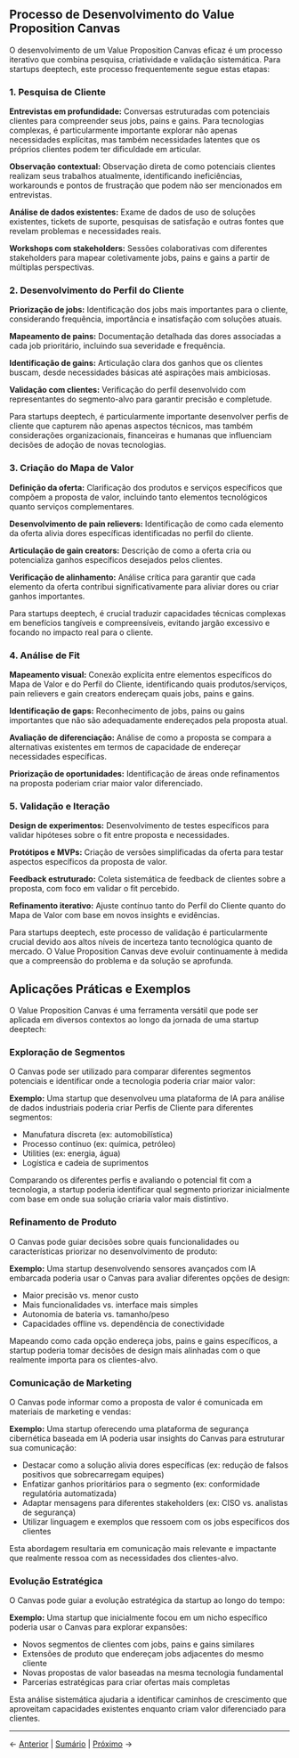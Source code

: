## Processo de Desenvolvimento do Value Proposition Canvas

O desenvolvimento de um Value Proposition Canvas eficaz é um processo iterativo que combina pesquisa, criatividade e validação sistemática. Para startups deeptech, este processo frequentemente segue estas etapas:

### 1. Pesquisa de Cliente

**Entrevistas em profundidade:** Conversas estruturadas com potenciais clientes para compreender seus jobs, pains e gains. Para tecnologias complexas, é particularmente importante explorar não apenas necessidades explícitas, mas também necessidades latentes que os próprios clientes podem ter dificuldade em articular.

**Observação contextual:** Observação direta de como potenciais clientes realizam seus trabalhos atualmente, identificando ineficiências, workarounds e pontos de frustração que podem não ser mencionados em entrevistas.

**Análise de dados existentes:** Exame de dados de uso de soluções existentes, tickets de suporte, pesquisas de satisfação e outras fontes que revelam problemas e necessidades reais.

**Workshops com stakeholders:** Sessões colaborativas com diferentes stakeholders para mapear coletivamente jobs, pains e gains a partir de múltiplas perspectivas.

### 2. Desenvolvimento do Perfil do Cliente

**Priorização de jobs:** Identificação dos jobs mais importantes para o cliente, considerando frequência, importância e insatisfação com soluções atuais.

**Mapeamento de pains:** Documentação detalhada das dores associadas a cada job prioritário, incluindo sua severidade e frequência.

**Identificação de gains:** Articulação clara dos ganhos que os clientes buscam, desde necessidades básicas até aspirações mais ambiciosas.

**Validação com clientes:** Verificação do perfil desenvolvido com representantes do segmento-alvo para garantir precisão e completude.

Para startups deeptech, é particularmente importante desenvolver perfis de cliente que capturem não apenas aspectos técnicos, mas também considerações organizacionais, financeiras e humanas que influenciam decisões de adoção de novas tecnologias.

### 3. Criação do Mapa de Valor

**Definição da oferta:** Clarificação dos produtos e serviços específicos que compõem a proposta de valor, incluindo tanto elementos tecnológicos quanto serviços complementares.

**Desenvolvimento de pain relievers:** Identificação de como cada elemento da oferta alivia dores específicas identificadas no perfil do cliente.

**Articulação de gain creators:** Descrição de como a oferta cria ou potencializa ganhos específicos desejados pelos clientes.

**Verificação de alinhamento:** Análise crítica para garantir que cada elemento da oferta contribui significativamente para aliviar dores ou criar ganhos importantes.

Para startups deeptech, é crucial traduzir capacidades técnicas complexas em benefícios tangíveis e compreensíveis, evitando jargão excessivo e focando no impacto real para o cliente.

### 4. Análise de Fit

**Mapeamento visual:** Conexão explícita entre elementos específicos do Mapa de Valor e do Perfil do Cliente, identificando quais produtos/serviços, pain relievers e gain creators endereçam quais jobs, pains e gains.

**Identificação de gaps:** Reconhecimento de jobs, pains ou gains importantes que não são adequadamente endereçados pela proposta atual.

**Avaliação de diferenciação:** Análise de como a proposta se compara a alternativas existentes em termos de capacidade de endereçar necessidades específicas.

**Priorização de oportunidades:** Identificação de áreas onde refinamentos na proposta poderiam criar maior valor diferenciado.

### 5. Validação e Iteração

**Design de experimentos:** Desenvolvimento de testes específicos para validar hipóteses sobre o fit entre proposta e necessidades.

**Protótipos e MVPs:** Criação de versões simplificadas da oferta para testar aspectos específicos da proposta de valor.

**Feedback estruturado:** Coleta sistemática de feedback de clientes sobre a proposta, com foco em validar o fit percebido.

**Refinamento iterativo:** Ajuste contínuo tanto do Perfil do Cliente quanto do Mapa de Valor com base em novos insights e evidências.

Para startups deeptech, este processo de validação é particularmente crucial devido aos altos níveis de incerteza tanto tecnológica quanto de mercado. O Value Proposition Canvas deve evoluir continuamente à medida que a compreensão do problema e da solução se aprofunda.

## Aplicações Práticas e Exemplos

O Value Proposition Canvas é uma ferramenta versátil que pode ser aplicada em diversos contextos ao longo da jornada de uma startup deeptech:

### Exploração de Segmentos

O Canvas pode ser utilizado para comparar diferentes segmentos potenciais e identificar onde a tecnologia poderia criar maior valor:

**Exemplo:** Uma startup que desenvolveu uma plataforma de IA para análise de dados industriais poderia criar Perfis de Cliente para diferentes segmentos:
- Manufatura discreta (ex: automobilística)
- Processo contínuo (ex: química, petróleo)
- Utilities (ex: energia, água)
- Logística e cadeia de suprimentos

Comparando os diferentes perfis e avaliando o potencial fit com a tecnologia, a startup poderia identificar qual segmento priorizar inicialmente com base em onde sua solução criaria valor mais distintivo.

### Refinamento de Produto

O Canvas pode guiar decisões sobre quais funcionalidades ou características priorizar no desenvolvimento de produto:

**Exemplo:** Uma startup desenvolvendo sensores avançados com IA embarcada poderia usar o Canvas para avaliar diferentes opções de design:
- Maior precisão vs. menor custo
- Mais funcionalidades vs. interface mais simples
- Autonomia de bateria vs. tamanho/peso
- Capacidades offline vs. dependência de conectividade

Mapeando como cada opção endereça jobs, pains e gains específicos, a startup poderia tomar decisões de design mais alinhadas com o que realmente importa para os clientes-alvo.

### Comunicação de Marketing

O Canvas pode informar como a proposta de valor é comunicada em materiais de marketing e vendas:

**Exemplo:** Uma startup oferecendo uma plataforma de segurança cibernética baseada em IA poderia usar insights do Canvas para estruturar sua comunicação:
- Destacar como a solução alivia dores específicas (ex: redução de falsos positivos que sobrecarregam equipes)
- Enfatizar ganhos prioritários para o segmento (ex: conformidade regulatória automatizada)
- Adaptar mensagens para diferentes stakeholders (ex: CISO vs. analistas de segurança)
- Utilizar linguagem e exemplos que ressoem com os jobs específicos dos clientes

Esta abordagem resultaria em comunicação mais relevante e impactante que realmente ressoa com as necessidades dos clientes-alvo.

### Evolução Estratégica

O Canvas pode guiar a evolução estratégica da startup ao longo do tempo:

**Exemplo:** Uma startup que inicialmente focou em um nicho específico poderia usar o Canvas para explorar expansões:
- Novos segmentos de clientes com jobs, pains e gains similares
- Extensões de produto que endereçam jobs adjacentes do mesmo cliente
- Novas propostas de valor baseadas na mesma tecnologia fundamental
- Parcerias estratégicas para criar ofertas mais completas

Esta análise sistemática ajudaria a identificar caminhos de crescimento que aproveitam capacidades existentes enquanto criam valor diferenciado para clientes.

---

← [Anterior](./2.1.2_value_proposition_canvas_parte3.md) | [Sumário](../../sumario.md) | [Próximo](../2.2_workshop_pratico/2.2.1_construcao_bmc_parte1.md) →
